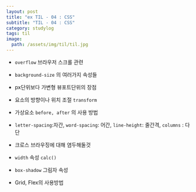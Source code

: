 ```yaml
---
layout: post
title: "ex TIL - 04 : CSS"
subtitle: "TIL - 04 : CSS"
category: studylog
tags: til
image:
  path: /assets/img/til/til.jpg
---
```


- `overflow` 브라우저 스크롤 관련

- `background-size` 의 여러가지 속성들

- px단위보다 가변형 뷰포트단위의 장점

- 요소의 방향이나 위치 조절 `transform`

- 가상요소 `before, after` 의 사용 방법

- `letter-spacing`:자간, `word-spacing`: 어간, `line-height`: 줄간격, `columns` : 다단

- 크로스 브라우징에 대해 염두해둘것

- `width` 속성 `calc()`

- `box-shadow` 그림자 속성

- Grid, Flex의 사용방법
